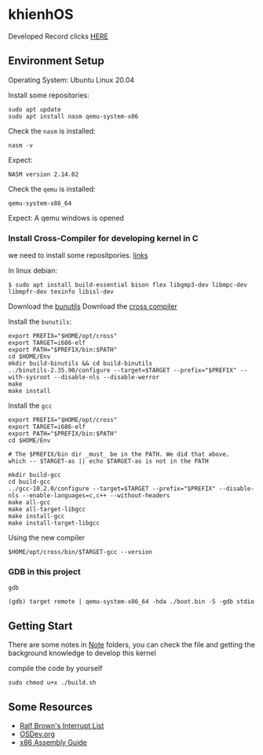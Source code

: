 # khienhOS
Developed Record clicks [HERE](https://hackmd.io/@zoanana990/KERNEL_DEV)

## Environment Setup
Operating System: Ubuntu Linux 20.04

Install some repositories:
```shell
sudo apt update
sudo apt install nasm qemu-system-x86
```
Check the `nasm` is installed:
```
nasm -v
```
Expect:
```
NASM version 2.14.02
```
Check the `qemu` is installed:
```
qemu-system-x86_64
```
Expect: A qemu windows is opened

### Install Cross-Compiler for developing kernel in C
we need to install some repositpories. [links](https://wiki.osdev.org/GCC_Cross-Compiler)

In linux debian:
```shell
$ sudo apt install build-essential bison flex libgmp3-dev libmpc-dev libmpfr-dev texinfo libisl-dev
```
Download the [bunutils](https://sourceware.org/pub/binutils/snapshots/)
Download the [cross compiler](https://ftp.lip6.fr/pub/gcc/releases/gcc-10.2.0/)

Install the `bunutils`:
```shell
export PREFIX="$HOME/opt/cross"
export TARGET=i686-elf
export PATH="$PREFIX/bin:$PATH"
cd $HOME/Env
mkdir build-binutils && cd build-binutils
../binutils-2.35.90/configure --target=$TARGET --prefix="$PREFIX" --with-sysroot --disable-nls --disable-werror
make
make install
```

Install the `gcc`
```shell
export PREFIX="$HOME/opt/cross"
export TARGET=i686-elf
export PATH="$PREFIX/bin:$PATH"
cd $HOME/Env
 
# The $PREFIX/bin dir _must_ be in the PATH. We did that above.
which -- $TARGET-as || echo $TARGET-as is not in the PATH
 
mkdir build-gcc
cd build-gcc
../gcc-10.2.0/configure --target=$TARGET --prefix="$PREFIX" --disable-nls --enable-languages=c,c++ --without-headers
make all-gcc
make all-target-libgcc
make install-gcc
make install-target-libgcc
```
Using the new compiler
```shell
$HOME/opt/cross/bin/$TARGET-gcc --version
```

### GDB in this project
```shell
gdb

(gdb) target remote | qemu-system-x86_64 -hda ./boot.bin -S -gdb stdio
```


## Getting Start
There are some notes in [Note](./note) folders, you can check the file and getting the background knowledge to develop this kernel

compile the code by yourself
```shell
sudo chmod u+x ./build.sh
```

## Some Resources
- [Ralf Brown's Interrupt List](https://www.ctyme.com/rbrown.htm)
- [OSDev.org](https://wiki.osdev.org/Main_Page)
- [x86 Assembly Guide](https://www.cs.virginia.edu/~evans/cs216/guides/x86.html)
